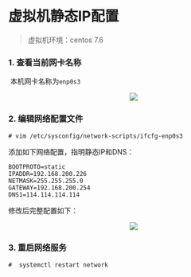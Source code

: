 # 虚拟机静态IP配置

>  虚拟机环境：centos 7.6



### 1. 查看当前网卡名称

​	本机网卡名称为`enp0s3`

<div align="center"> <img src="https://github.com/heibaiying/BigData-Notes/blob/master/pictures/en0s3.png"/> </div>

### 2. 编辑网络配置文件

```shell
# vim /etc/sysconfig/network-scripts/ifcfg-enp0s3
```

添加如下网络配置，指明静态IP和DNS：

```shell
BOOTPROTO=static
IPADDR=192.168.200.226
NETMASK=255.255.255.0
GATEWAY=192.168.200.254
DNS1=114.114.114.114
```

修改后完整配置如下：

<div align="center"> <img src="https://github.com/heibaiying/BigData-Notes/blob/master/pictures/ifconfig.png"/> </div>

### 3. 重启网络服务

```shell
#  systemctl restart network
```

